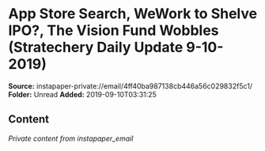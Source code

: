 # App Store Search, WeWork to Shelve IPO?, The Vision Fund Wobbles (Stratechery Daily Update 9-10-2019)

**Source:** instapaper-private://email/4ff40ba987138cb446a56c029832f5c1/
**Folder:** Unread
**Added:** 2019-09-10T03:31:25




## Content
*Private content from instapaper_email*

